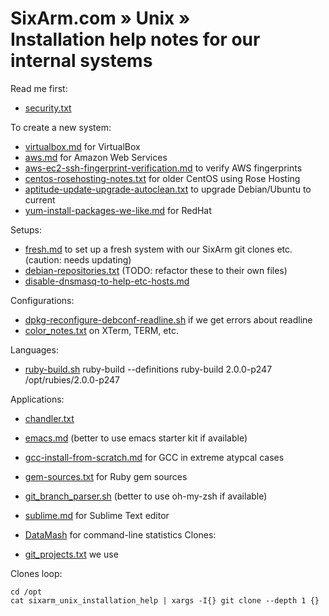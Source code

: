 # SixArm.com » Unix » <br> Installation help notes for our internal systems

Read me first:

  * <a href="security.txt">security.txt</a>
  
To create a new system:

  * <a href="virtualbox.md">virtualbox.md</a> for VirtualBox
  * <a href="aws.md">aws.md</a> for Amazon Web Services
  * <a href="aws-ec2-ssh-fingerprint-verification.md">aws-ec2-ssh-fingerprint-verification.md</a> to verify AWS fingerprints
  * <a href="centos-rosehosting-notes.txt">centos-rosehosting-notes.txt</a> for older CentOS using Rose Hosting
  * <a href="aptitude-update-upgrade-autoclean.txt">aptitude-update-upgrade-autoclean.txt</a> to upgrade Debian/Ubuntu to current
  * <a href="yum-install-packages-we-like.md">yum-install-packages-we-like.md</a> for RedHat
  
Setups:

  * <a href="fresh.md">fresh.md</a> to set up a fresh system with our SixArm git clones etc. (caution: needs updating)
  * <a href="debian-repositories.txt">debian-repositories.txt</a> (TODO: refactor these to their own files)
  * <a href="disable-dnsmasq-to-help-etc-hosts.md">disable-dnsmasq-to-help-etc-hosts.md</a> 

  
Configurations:

  * <a href="dpkg-reconfigure-debconf-readline.sh">dpkg-reconfigure-debconf-readline.sh</a> if we get errors about readline
  * <a href="color_notes.txt">color_notes.txt</a> on XTerm, TERM, etc.

Languages:

  * <a href="ruby-build.sh">ruby-build.sh</a> 
        ruby-build --definitions
        ruby-build 2.0.0-p247 /opt/rubies/2.0.0-p247
        
Applications:

  * <a href="chandler.txt">chandler.txt</a>
  * <a href="emacs.md">emacs.md</a> (better to use emacs starter kit if available)
  * <a href="gcc-install-from-scratch.md">gcc-install-from-scratch.md</a> for GCC in extreme atypcal cases
  * <a href="gem-sources.txt">gem-sources.txt</a> for Ruby gem sources
  * <a href="git_branch_parser.sh">git_branch_parser.sh</a> (better to use oh-my-zsh if available)
  * <a href="sublime.md">sublime.md</a> for Sublime Text editor
  * <a href="https://www.gnu.org/software/datamash/">DataMash</a> for command-line statistics
Clones:

  * <a href="git_projects.txt">git_projects.txt</a> we use

Clones loop:

    cd /opt
    cat sixarm_unix_installation_help | xargs -I{} git clone --depth 1 {}
    
  
